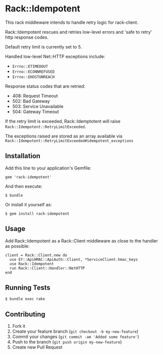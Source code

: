 # Rack::Idempotent

This rack middleware intends to handle retry logic for rack-client.

Rack::Idempotent rescues and retries low-level errors and 'safe to retry' http response codes.

Default retry limit is currently set to 5.

Handled low-level Net::HTTP exceptions include:

* `Errno::ETIMEDOUT`
* `Errno::ECONNREFUSED`
* `Errno::EHOSTUNREACH`

Response status codes that are retried:

* 408: Request Timeout
* 502: Bad Gateway
* 503: Service Unavailable
* 504: Gateway Timeout

If the retry limit is exceeded, Rack::Idemptotent will raise `Rack::Idempotent::RetryLimitExceeded`.

The exceptions raised are stored as an array available via `Rack::Idempotent::RetryLimitExceeded#idempotent_exceptions`

## Installation

Add this line to your application's Gemfile:

    gem 'rack-idempotent'

And then execute:

    $ bundle

Or install it yourself as:

    $ gem install rack-idempotent

## Usage

Add Rack::Idempotent as a Rack::Client middleware as close to the handler as possible:

    client = Rack::Client.new do
      use EY::ApiHMAC::ApiAuth::Client, *ServiceClient.hmac_keys
      use Rack::Idempotent
      run Rack::Client::Handler::NetHTTP
    end

## Running Tests

    $ bundle exec rake

## Contributing

1. Fork it
2. Create your feature branch (`git checkout -b my-new-feature`)
3. Commit your changes (`git commit -am 'Added some feature'`)
4. Push to the branch (`git push origin my-new-feature`)
5. Create new Pull Request
